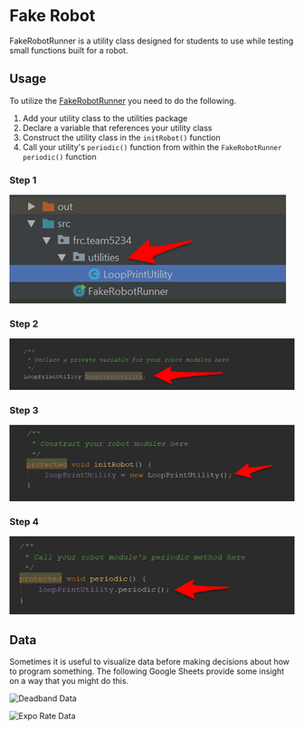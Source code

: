 # Fake Robot

FakeRobotRunner is a utility class designed for students to use while testing small functions built for a robot.

## Usage

To utilize the [FakeRobotRunner](src/frc/team5234/FakeRobotRunner.java) you need to do the following.

1. Add your utility class to the utilities package
2. Declare a variable that references your utility class
3. Construct the utility class in the `initRobot()` function
4. Call your utility's `periodic()` function from within the `FakeRobotRunner` `periodic()` function

### Step 1

![Step 1](resources/images/step1.png)

### Step 2

![Step 2](resources/images/step2.png)

### Step 3

![Step 3](resources/images/step3.png)

### Step 4

![Step 4](resources/images/step4.png)

## Data

Sometimes it is useful to visualize data before making decisions about how to program something. The following Google Sheets provide some insight on a way that you might do this.

![Deadband Data](https://docs.google.com/spreadsheets/d/1oDQcvjdlzsXA0NzarO2S8pxdL7bwtg6sIoXOFAVNqxw/edit?usp=sharing)

![Expo Rate Data](https://docs.google.com/spreadsheets/d/17JpC_GfEy160mW_jNdp2ODvHCdr3x4hH6SUE2tvlgRw/edit?usp=sharing)